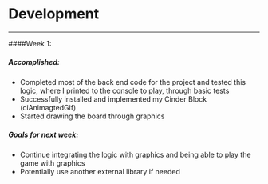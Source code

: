 # Development

---
####Week 1: 
##### _Accomplished:_
* Completed most of the back end code for the project and tested this logic, where I printed to the console to play, through basic tests
* Successfully installed and implemented my Cinder Block (ciAnimagtedGif)
* Started drawing the board through graphics 
##### _Goals for next week:_
* Continue integrating the logic with graphics and being able to play the game with graphics 
* Potentially use another external library if needed
